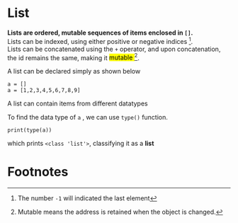 # List
**Lists are ordered, mutable sequences of items enclosed in `[]`.** <br>
Lists can be indexed, using either positive or negative indices [^1]. <br>
Lists can be concatenated using the `+` operator, and upon concatenation, the id remains the same, making it <mark>mutable </mark>[^2].

A list can be declared simply as shown below <br>
```
a = [] 
a = [1,2,3,4,5,6,7,8,9]
```
A list can contain items from different datatypes<br>

To find the data type of `a` , we can use `type()` function.
```
print(type(a))
```
which prints `<class 'list'>`, classifying it as a **list**



# Footnotes
[^1]: The number `-1` will indicated the last element
[^2]: Mutable means the address is retained when the object is changed. 